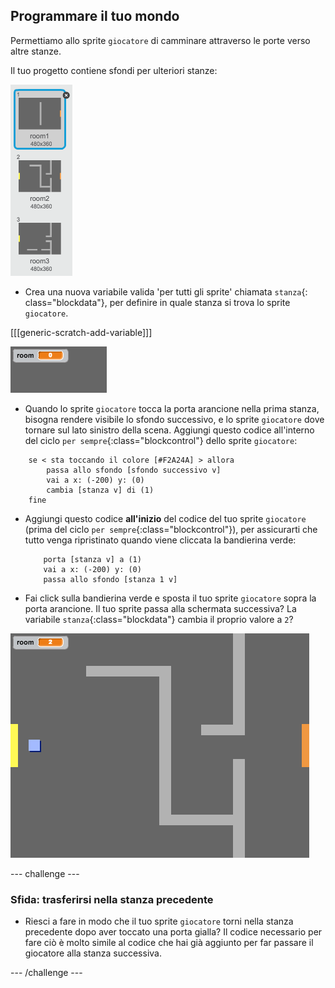 ## Programmare il tuo mondo

Permettiamo allo sprite `giocatore` di camminare attraverso le porte verso altre stanze.

Il tuo progetto contiene sfondi per ulteriori stanze:

![screenshot](images/world-backdrops.png)

+ Crea una nuova variabile valida 'per tutti gli sprite' chiamata `stanza`{: class="blockdata"}, per definire in quale stanza si trova lo sprite `giocatore`.

[[[generic-scratch-add-variable]]]

![screenshot](images/world-room.png)

+ Quando lo sprite `giocatore` tocca la porta arancione nella prima stanza, bisogna rendere visibile lo sfondo successivo, e lo sprite `giocatore` dove tornare sul lato sinistro della scena. Aggiungi questo codice all'interno del ciclo `per sempre`{:class="blockcontrol"} dello sprite `giocatore`:

```blocks
    se < sta toccando il colore [#F2A24A] > allora 
        passa allo sfondo [sfondo successivo v]
        vai a x: (-200) y: (0)
        cambia [stanza v] di (1)
    fine
```

+ Aggiungi questo codice **all'inizio** del codice del tuo sprite `giocatore` (prima del ciclo `per sempre`{:class="blockcontrol"}), per assicurarti che tutto venga ripristinato quando viene cliccata la bandierina verde:
    
    ```blocks
        porta [stanza v] a (1)
        vai a x: (-200) y: (0)
        passa allo sfondo [stanza 1 v]
    ```

+ Fai click sulla bandierina verde e sposta il tuo sprite `giocatore` sopra la porta arancione. Il tuo sprite passa alla schermata successiva? La variabile `stanza`{:class="blockdata"} cambia il proprio valore a `2`?

![screenshot](images/world-room-test.png)

\--- challenge \---

### Sfida: trasferirsi nella stanza precedente

+ Riesci a fare in modo che il tuo sprite `giocatore` torni nella stanza precedente dopo aver toccato una porta gialla? Il codice necessario per fare ciò è molto simile al codice che hai già aggiunto per far passare il giocatore alla stanza successiva.

\--- /challenge \---